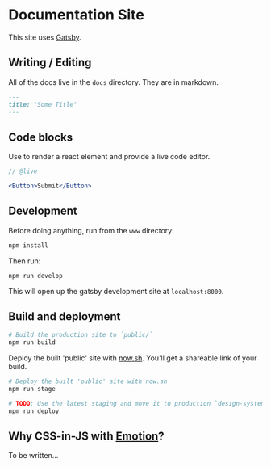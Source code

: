 # Documentation Site

This site uses [Gatsby](https://www.gatsbyjs.org/).

## Writing / Editing

All of the docs live in the `docs` directory. They are in markdown.

```md
---
title: "Some Title"
---
```

## Code blocks

Use to render a react element and provide a live code editor.

```jsx
// @live

<Button>Submit</Button>
```

## Development

Before doing anything, run from the `www` directory:

```sh
npm install
```

Then run:

```sh
npm run develop
```

This will open up the gatsby development site at `localhost:8000`.

## Build and deployment

```sh
# Build the production site to `public/`
npm run build
```

Deploy the built 'public' site with [now.sh](https://zeit.co/now). You'll get a shareable link of your build.

```sh
# Deploy the built 'public' site with now.sh
npm run stage
```

```sh
# TODO: Use the latest staging and move it to production `design-system.lib.umich.edu`
npm run deploy
```

## Why CSS-in-JS with [Emotion](https://emotion.sh/)?

To be written...
